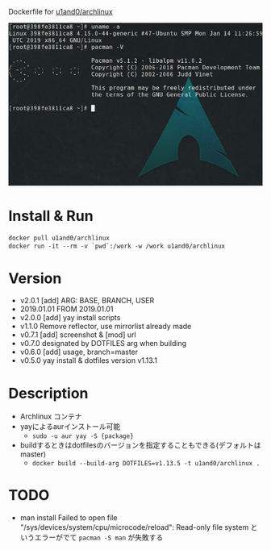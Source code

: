 Dockerfile for [u1and0/archlinux](http://hub.docker.com/r/u1and0/archlinux)

![screen](https://raw.githubusercontent.com/u1and0/docker_archlinux_env/screenshot/Screenshot%20from%202019-01-29%2022-51-31.png)

# Install & Run

```
docker pull u1and0/archlinux
docker run -it --rm -v `pwd`:/work -w /work u1and0/archlinux
```

# Version
* v2.0.1          [add] ARG: BASE, BRANCH, USER
* 2019.01.01      FROM 2019.01.01
* v2.0.0          [add] yay install scripts
* v1.1.0          Remove reflector, use mirrorlist already made
* v0.7.1          [add] screenshot & [mod] url
* v0.7.0          designated by DOTFILES arg when building
* v0.6.0          [add] usage, branch=master
* v0.5.0           yay install & dotfiles version v1.13.1


# Description
* Archlinux コンテナ
* yayによるaurインストール可能
  * `sudo -u aur yay -S {package}`
* buildするときはdotfilesのバージョンを指定することもできる(デフォルトはmaster)
  * `docker build --build-arg DOTFILES=v1.13.5 -t u1and0/archlinux .`

# TODO
* man install
Failed to open file "/sys/devices/system/cpu/microcode/reload": Read-only file system
というエラーがでて `pacman -S man` が失敗する
